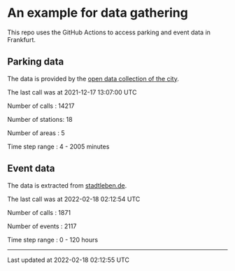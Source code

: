 # An example for data gathering

This repo uses the GitHub Actions to access parking and event data in Frankfurt.

## Parking data
The data is provided by the [open data collection of the city](https://www.offenedaten.frankfurt.de/).

The last call was at 2021-12-17 13:07:00 UTC

Number of calls   : 14217

Number of stations:    18

Number of areas   :     5

Time step range   :     4 -  2005 minutes


## Event data
The data is extracted from [stadtleben.de](https://stadtleben.de/frankfurt/).

The last call was at 2022-02-18 02:12:54 UTC

Number of calls   : 1871

Number of events  : 2117

Time step range   :    0 -  120 hours


----

Last updated at 2022-02-18 02:12:55 UTC
